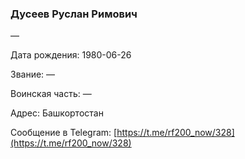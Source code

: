 ### Дусеев Руслан Римович

—

Дата рождения: 1980-06-26

Звание: —

Воинская часть: —

Адрес: Башкортостан

Сообщение в Telegram: [https://t.me/rf200_now/328](https://t.me/rf200_now/328)
